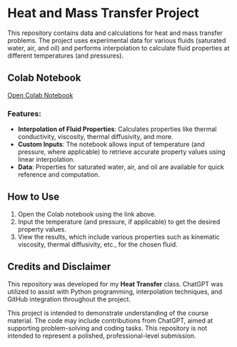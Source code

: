 # Heat and Mass Transfer Project


This repository contains data and calculations for heat and mass transfer problems. The project uses experimental data for various fluids (saturated water, air, and oil) and performs interpolation to calculate fluid properties at different temperatures (and pressures).

## Colab Notebook

[Open Colab Notebook](https://colab.research.google.com/drive/1xmvhjNzo625Tm6akyEM9XyQpJfHbZ1O2?usp=sharing)

### Features:
- **Interpolation of Fluid Properties**: Calculates properties like thermal conductivity, viscosity, thermal diffusivity, and more.
- **Custom Inputs**: The notebook allows input of temperature (and pressure, where applicable) to retrieve accurate property values using linear interpolation.
- **Data**: Properties for saturated water, air, and oil are available for quick reference and computation.

## How to Use

1. Open the Colab notebook using the link above.
2. Input the temperature (and pressure, if applicable) to get the desired property values.
3. View the results, which include various properties such as kinematic viscosity, thermal diffusivity, etc., for the chosen fluid.


## Credits and Disclaimer

This repository was developed for my **Heat Transfer** class. ChatGPT was utilized to assist with Python programming, interpolation techniques, and GitHub integration throughout the project.

This project is intended to demonstrate understanding of the course material. The code may include contributions from ChatGPT, aimed at supporting problem-solving and coding tasks. This repository is not intended to represent a polished, professional-level submission.
